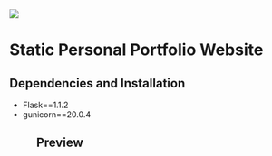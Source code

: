 <img src='./src/static/favicon.ico'>
<h1> Static Personal Portfolio Website </h1>

<h2> Dependencies and Installation </h2>
<ul> 
 <li>Flask==1.1.2</li>
 <li>gunicorn==20.0.4</li>
<ul>

<h2> Preview </h2>
